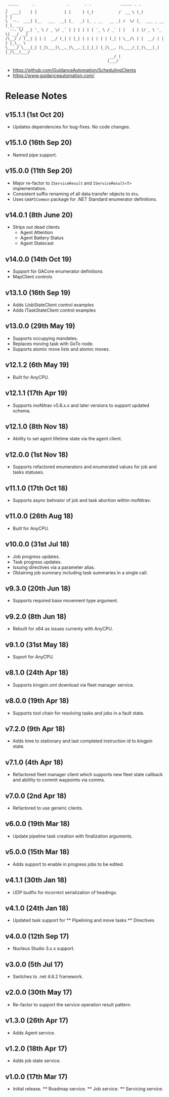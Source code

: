 ```
 _____      _              _       _ _             _____ _ _            _       
/  ___|    | |            | |     | (_)           /  __ \ (_)          | |      
\ `--.  ___| |__   ___  __| |_   _| |_ _ __   __ _| /  \/ |_  ___ _ __ | |_ ___
 `--. \/ __| '_ \ / _ \/ _` | | | | | | '_ \ / _` | |   | | |/ _ \ '_ \| __/ __|
/\__/ / (__| | | |  __/ (_| | |_| | | | | | | (_| | \__/\ | |  __/ | | | |_\__ \
\____/ \___|_| |_|\___|\__,_|\__,_|_|_|_| |_|\__, |\____/_|_|\___|_| |_|\__|___/
                                              __/ |                             
                                             |___/                              
```

* https://github.com/GuidanceAutomation/SchedulingClients
* https://www.guidanceautomation.com/

# Release Notes

## v15.1.1 (1st Oct 20)

* Updates dependencies for bug-fixes. No code changes. 

## v15.1.0 (16th Sep 20)

* Named pipe support. 

## v15.0.0 (11th Sep 20)

* Major re-factor to ```IServiceResult``` and ```IServiceResult<T>``` implementation.
* Consistent suffix renaming of all data transfer objects to ```dto```.
* Uses ```GAAPICommon``` package for .NET Standard enumerator definitions.

## v14.0.1 (8th June 20)

* Strips out dead clients
    * Agent Attention
    * Agent Battery Status
    * Agent Statecast

## v14.0.0 (14th Oct 19)

* Support for GACore enumerator definitions
* MapClient controls

## v13.1.0 (16th Sep 19)

* Adds IJobStateClient control examples
* Adds ITaskStateClient control examples

## v13.0.0 (29th May 19)

* Supports occupying mandates.
* Replaces moving task with GoTo node.
* Supports atomic move lists and atomic moves.

## v12.1.2 (6th May 19)

* Built for AnyCPU.

## v12.1.1 (17th Apr 19)

* Supports moNitrav v5.8.x.x and later versions to support updated schema.

## v12.1.0 (8th Nov 18)

* Ability to set agent lifetime state via the agent client.

## v12.0.0 (1st Nov 18)

* Supports refactored enumerators and enumerated values for job and tasks statuses.

## v11.1.0 (17th Oct 18)

* Supports async behvaior of job and task abortion within moNitrav.

## v11.0.0 (26th Aug 18)

* Built for AnyCPU.

## v10.0.0 (31st Jul 18)

* Job progress updates.
* Task progress updates.
* Issuing directives via a parameter alias.
* Obtaining job summary including task summaries in a single call.

## v9.3.0 (20th Jun 18)

* Supports required base movement type argument.

## v9.2.0 (8th Jun 18)

* Rebuilt for x64 as issues currenty with AnyCPU.

## v9.1.0 (31st May 18)

* Suport for AnyCPU.

## v8.1.0 (24th Apr 18)

* Supports kingpin.xml download via fleet manager service.

## v8.0.0 (19th Apr 18)

* Supports tool chain for resolving tasks and jobs in a fault state.

## v7.2.0 (9th Apr 18)

* Adds time to stationary and last completed instruction id to kingpin state.

## v7.1.0 (4th Apr 18)

* Refactored fleet manager client which supports new fleet state callback and abililty to commit waypoints via comms.

## v7.0.0 (2nd Apr 18)

* Refactored to use generic clients.

## v6.0.0 (19th Mar 18)

* Update pipeline task creation with finalization arguments.

## v5.0.0 (15th Mar 18)

* Adds support to enable in progress jobs to be edited.

## v4.1.1 (30th Jan 18)

* UDP budfix for incorrect serialization of headings.

## v4.1.0 (24th Jan 18)

* Updated task support for
** Pipelining and move tasks
** Directives

## v4.0.0 (12th Sep 17)

* Nucleus Studio 3.x.x support.

## v3.0.0 (5th Jul 17)

* Switches to .net 4.6.2 framework.

## v2.0.0 (30th May 17)

* Re-factor to support the service operation result pattern.

## v1.3.0 (26th Apr 17)

* Adds Agent service.

## v1.2.0 (18th Apr 17)

* Adds job state service.

## v1.0.0 (17th Mar 17)

* Initial release.
** Roadmap service.
** Job service.
** Servicing service.
